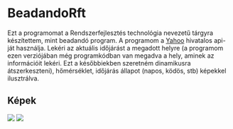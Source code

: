 # BeadandoRft

Ezt a programomat a Rendszerfejlesztés technológia nevezetű tárgyra készítettem, mint beadandó program. A programom a <a href="https://developer.yahoo.com/weather/">Yahoo</a>
hivatalos api-ját használja. Lekéri az aktuális időjárást a megadott helyre (a programom ezen verziójában még programkódban van megadva a hely, aminek az információit lekéri. Ezt a későbbiekben
szeretném dinamikusra átszerkeszteni), hőmérséklet, időjárás állapot (napos, ködös, stb) képekkel ilusztrálva.

<h2>Képek</h2>

<img src="https://i.imgur.com/i6CINIF.png"/>
<img src="https://i.imgur.com/4TPE8II.png"/>
